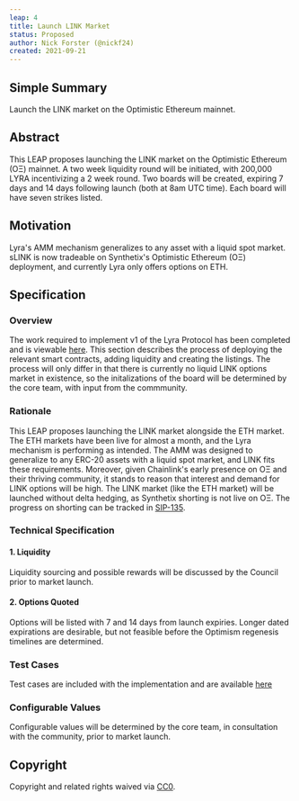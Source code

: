 ```yaml
---
leap: 4
title: Launch LINK Market
status: Proposed
author: Nick Forster (@nickf24)
created: 2021-09-21
---
```


<!--You can leave these HTML comments in your merged LEAP and delete the visible duplicate text guides, they will not appear and may be helpful to refer to if you edit it again. This is the suggested template for new LEAPs. Note that a LEAP number will be assigned by an editor. When opening a pull request to submit your LEAP, please use an abbreviated title in the filename, `leap-draft_title_abbrev.md`. The title should be 44 characters or less.-->

## Simple Summary
<!--"If you can't explain it simply, you don't understand it well enough." Simply describe the outcome the proposed changes intends to achieve. This should be non-technical and accessible to a casual community member.-->
Launch the LINK market on the Optimistic Ethereum mainnet.

## Abstract
<!--A short (~200 word) description of the proposed change, the abstract should clearly describe the proposed change. This is what *will* be done if the LEAP is implemented, not *why* it should be done or *how* it will be done. If the LEAP proposes deploying a new contract, write, "we propose to deploy a new contract that will do x".-->

This LEAP proposes launching the LINK market on the Optimistic Ethereum (OΞ) mainnet. A two week liquidity round will be initiated, with 200,000 LYRA incentivizing a 2 week round. Two boards will be created, expiring 7 days and 14 days following launch (both at 8am UTC time). Each board will have seven strikes listed.

## Motivation
<!--This is the problem statement. This is the *why* of the LEAP. It should clearly explain *why* the current state of the protocol is inadequate.  It is critical that you explain *why* the change is needed, if the LEAP proposes changing how something is calculated, you must address *why* the current calculation is innaccurate or wrong. This is not the place to describe how the LEAP will address the issue!-->
Lyra's AMM mechanism generalizes to any asset with a liquid spot market. sLINK is now tradeable on Synthetix's Optimistic Ethereum (OΞ) deployment, and currently Lyra only offers options on ETH. 

## Specification
<!--The specification should describe the syntax and semantics of any new feature, there are five sections
1. Overview
2. Rationale
3. Technical Specification
4. Test Cases
5. Configurable Values
-->

### Overview
<!--This is a high level overview of *how* the LEAP will solve the problem. The overview should clearly describe how the new feature will be implemented.-->
The work required to implement v1 of the Lyra Protocol has been completed and is viewable [here](https://github.com/lyra-finance/lyra-protocol). This section describes the process of deploying the relevant smart contracts, adding liquidity and creating the listings. The process will only differ in that there is currently no liquid LINK options market in existence, so the initalizations of the board will be determined by the core team, with input from the commmunity. 

### Rationale
<!--This is where you explain the reasoning behind how you propose to solve the problem. Why did you propose to implement the change in this way, what were the considerations and trade-offs. The rationale fleshes out what motivated the design and why particular design decisions were made. It should describe alternate designs that were considered and related work. The rationale may also provide evidence of consensus within the community, and should discuss important objections or concerns raised during discussion.-->
This LEAP proposes launching the LINK market alongside the ETH market. The ETH markets have been live for almost a month, and the Lyra mechanism is performing as intended. The AMM was designed to generalize to any ERC-20 assets with a liquid spot market, and LINK fits these requirements. Moreover, given Chainlink's early presence on OΞ and their thriving community, it stands to reason that interest and demand for LINK options will be high. The LINK market (like the ETH market) will be launched without delta hedging, as Synthetix shorting is not live on OΞ. The progress on shorting can be tracked in [SIP-135](https://sips.synthetix.io/sips/sip-135).

### Technical Specification
<!--The technical specification should outline the public API of the changes proposed. That is, changes to any of the interfaces Lyra currently exposes or the creations of new ones.-->

#### 1. Liquidity

Liquidity sourcing and possible rewards will be discussed by the Council prior to market launch. 

#### 2. Options Quoted
Options will be listed with 7 and 14 days from launch expiries. Longer dated expirations are desirable, but not feasible before the Optimism regenesis timelines are determined. 

### Test Cases
<!--Test cases for an implementation are mandatory for LEAPs but can be included with the implementation..-->
Test cases are included with the implementation and are available [here](https://github.com/lyra-finance/lyra-protocol/tree/master/test)

### Configurable Values
<!--Please list all values configurable under this implementation.-->
Configurable values will be determined by the core team, in consultation with the community, prior to market launch. 


## Copyright
Copyright and related rights waived via [CC0](https://creativecommons.org/publicdomain/zero/1.0/).
